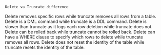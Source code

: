 
```markdown
Delete va Truncate difference
```
Delete removes specific rows while truncate removes all rows from a table.
Delete is a DML command while truncate is a DDL command.
Delete is slower than truncate as it logs each row deletion while truncate does not.
Delete can be rolled back while truncate cannot be rolled back.
Delete can have a WHERE clause to specify which rows to delete while truncate removes all rows.
Delete does not reset the identity of the table while truncate resets the identity of the table.